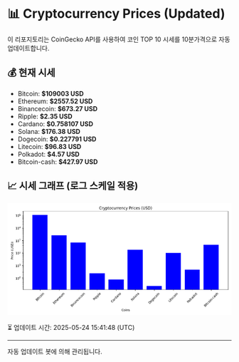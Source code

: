 
# 📊 Cryptocurrency Prices (Updated)

이 리포지토리는 CoinGecko API를 사용하여 코인 TOP 10 시세를 10분가격으로 자동 업데이트합니다.

## 💰 현재 시세
- Bitcoin: **$109003 USD**
- Ethereum: **$2557.52 USD**
- Binancecoin: **$673.27 USD**
- Ripple: **$2.35 USD**
- Cardano: **$0.758107 USD**
- Solana: **$176.38 USD**
- Dogecoin: **$0.227791 USD**
- Litecoin: **$96.83 USD**
- Polkadot: **$4.57 USD**
- Bitcoin-cash: **$427.97 USD**

## 📈 시세 그래프 (로그 스케일 적용)
![Crypto Prices](crypto_prices.png)

⏳ 업데이트 시간: 2025-05-24 15:41:48 (UTC)

---
자동 업데이트 봇에 의해 관리됩니다.
